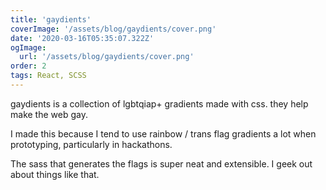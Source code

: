 ```yaml
---
title: 'gaydients'
coverImage: '/assets/blog/gaydients/cover.png'
date: '2020-03-16T05:35:07.322Z'
ogImage:
  url: '/assets/blog/gaydients/cover.png'
order: 2
tags: React, SCSS
---
```


gaydients is a collection of lgbtqiap+ gradients made with css. they help make the web gay.

I made this because I tend to use rainbow / trans flag gradients a lot when prototyping, particularly in hackathons.

The sass that generates the flags is super neat and extensible. I geek out about things like that.

